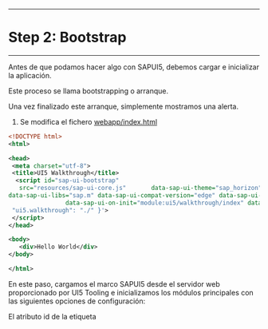 ******************
# Step 2: Bootstrap
******************

Antes de que podamos hacer algo con SAPUI5, debemos cargar e inicializar la aplicación.


Este proceso se llama bootstrapping o arranque.


Una vez finalizado este arranque, simplemente mostramos una alerta.

1. Se modifica el fichero [webapp/index.html](webapp/index.html)

``` XML
<!DOCTYPE html>
<html>

<head>
 <meta charset="utf-8">
 <title>UI5 Walkthrough</title>
  <script id="sap-ui-bootstrap" 
   src="resources/sap-ui-core.js"       data-sap-ui-theme="sap_horizon"
data-sap-ui-libs="sap.m" data-sap-ui-compat-version="edge" data-sap-ui-async="true"
                data-sap-ui-on-init="module:ui5/walkthrough/index" data-sap-ui-resource-roots='{
 "ui5.walkthrough": "./" }'>
 </script>
</head>

<body>
   <div>Hello World</div>
</body>

</html>
```


En este paso, cargamos el marco SAPUI5 desde el servidor web proporcionado por UI5 Tooling 
e inicializamos los módulos principales con las siguientes opciones de configuración:


El atributo id de la etiqueta <script> debe ser exactamente "sap-ui-bootstrap" 
para garantizar el inicio adecuado del tiempo de ejecución de SAPUI5.

Los controles SAPUI5 admiten diferentes temas. 
Elegimos sap_horizon como nuestro tema predeterminado.

Especificamos la biblioteca de UI requerida sap.m, que contiene los controles de UI que necesitamos para este tutorial.

Para hacer uso de la funcionalidad más reciente de SAPUI5, 
definimos la versión de compatibilidad como edge.

Configuramos el proceso de arranque para que se ejecute de forma asíncrona. 
Esto significa que los recursos SAPUI5 se pueden cargar simultáneamente en segundo plano 
por motivos de rendimiento.

Definimos el módulo a cargar inicialmente de forma declarativa. 
Con esto evitamos el código JavaScript directamente ejecutable en el archivo HTML. 
Esto hace que su aplicación sea más segura. 
Crearemos el script al que esto hace referencia más adelante en este paso.

Le decimos al núcleo de SAPUI5 que los recursos en el espacio de nombres ui5.walkthrough 
se encuentran en la misma carpeta que index.html.

2. Se crea el fichero [webapp/index.js](webapp/index.js)

``` js
sap.ui.define([], () => {
    "use strict";
    alert("UI5 is ready");
});
```


El fichero script contiene la lógica de la aplicación para este paso del tutorial


Hacemos esto para evitar tener código ejecutable directamente en el archivo HTML por razones de seguridad.

 
Este script se llamará desde index.html
Lo definimos allí como un módulo de forma declarativa.